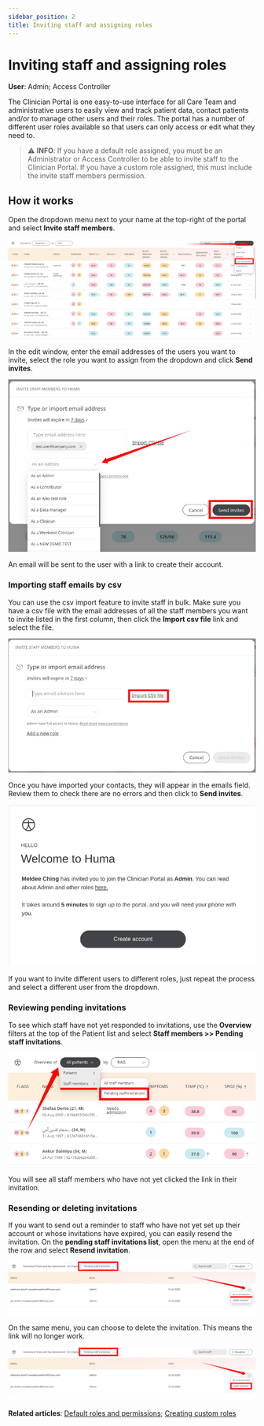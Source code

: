 ```yaml
---
sidebar_position: 2
title: Inviting staff and assigning roles
---
```

# Inviting staff and assigning roles
**User**: Admin; Access Controller

The Clinician Portal is one easy-to-use interface for all Care Team and administrative users to easily view and track patient data, contact patients and/or to manage other users and their roles. The portal has a number of different user roles available so that users can only access or edit what they need to. 

> ⚠️ **INFO**: If you have a default role assigned, you must be an Administrator or Access Controller to be able to invite staff to the Clinician Portal. If you have a custom role assigned, this must include the invite staff members permission.

## How it works​
Open the dropdown menu next to your name at the top-right of the portal and select **Invite staff members**.

![Invite staff members](./assets/InvitingStaff01.png)

In the edit window, enter the email addresses of the users you want to invite, select the role you want to assign from the dropdown and click **Send invites**.

![Roles dropdown](./assets/InvitingStaff02.png)

An email will be sent to the user with a link to create their account.

### Importing staff emails by csv
You can use the csv import feature to invite staff in bulk. Make sure you have a csv file with the email addresses of all the staff members you want to invite listed in the first column, then click the **Import csv file** link and select the file. 

![Import csv file](./assets/InvitingStaff03.png)

Once you have imported your contacts, they will appear in the emails field. Review them to check there are no errors and then click to **Send invites**. 

![Welcome email](./assets/InvitingStaff05.png)

If you want to invite different users to different roles, just repeat the process and select a different user from the dropdown.
### Reviewing pending invitations
To see which staff have not yet responded to invitations, use the **Overview** filters at the top of the Patient list and select **Staff members >> Pending staff invitations**.

![Pending staff invitations](./assets/InvitingStaff06.png)

You will see all staff members who have not yet clicked the link in their invitation.

### Resending or deleting invitations
If you want to send out a reminder to staff who have not yet set up their account or whose invitations have expired, you can easily resend the invitation. On the **pending staff invitations list**, open the menu at the end of the row and select **Resend invitation**.

![Resending invitations](./assets/InvitingStaff07.png)

On the same menu, you can choose to delete the invitation. This means the link will no longer work.

![Delete invitations](./assets/InvitingStaff08.png)

**Related articles**: [Default roles and permissions](https://github.com/huma-engineering/huma-docs/blob/e675551cf233468db6d0b8dca60129e96e6493e3/data-collection/Clinician%20Portal/Roles%20and%20Permissions/Default%20roles%20and%20permissions.md); [Creating custom roles](https://github.com/huma-engineering/huma-docs/blob/e675551cf233468db6d0b8dca60129e96e6493e3/data-collection/Clinician%20Portal/Roles%20and%20Permissions/Creating%20custom%20roles.md)
